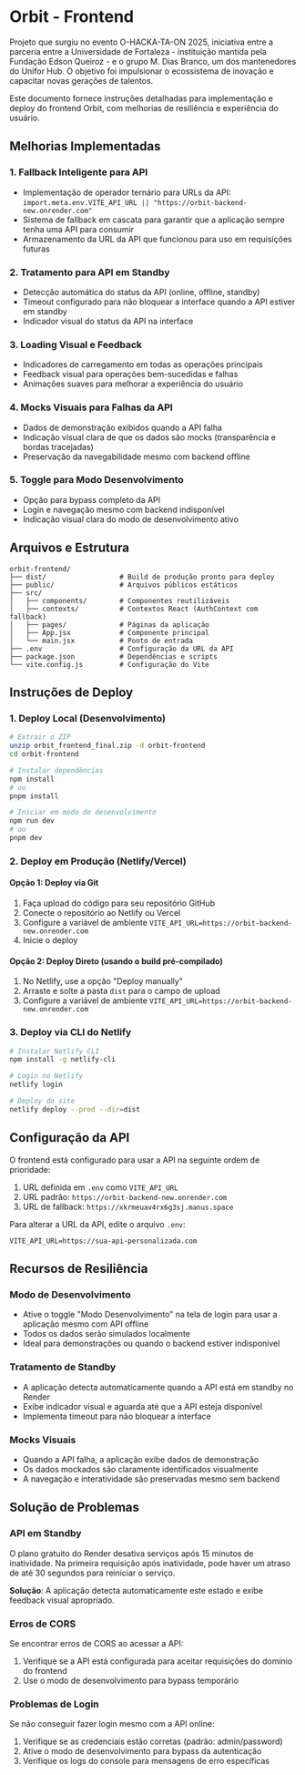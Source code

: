 # Orbit - Frontend

Projeto que surgiu no evento O-HACKA-TA-ON 2025, iniciativa entre a parceria entre a Universidade de Fortaleza - instituição mantida pela Fundação Edson Queiroz - e o grupo M. Dias Branco, um dos mantenedores do Unifor Hub. O objetivo foi impulsionar o ecossistema de inovação e capacitar novas gerações de talentos.

Este documento fornece instruções detalhadas para implementação e deploy do frontend Orbit, com melhorias de resiliência e experiência do usuário.

## Melhorias Implementadas

### 1. Fallback Inteligente para API
- Implementação de operador ternário para URLs da API: `import.meta.env.VITE_API_URL || "https://orbit-backend-new.onrender.com"`
- Sistema de fallback em cascata para garantir que a aplicação sempre tenha uma API para consumir
- Armazenamento da URL da API que funcionou para uso em requisições futuras

### 2. Tratamento para API em Standby
- Detecção automática do status da API (online, offline, standby)
- Timeout configurado para não bloquear a interface quando a API estiver em standby
- Indicador visual do status da API na interface

### 3. Loading Visual e Feedback
- Indicadores de carregamento em todas as operações principais
- Feedback visual para operações bem-sucedidas e falhas
- Animações suaves para melhorar a experiência do usuário

### 4. Mocks Visuais para Falhas da API
- Dados de demonstração exibidos quando a API falha
- Indicação visual clara de que os dados são mocks (transparência e bordas tracejadas)
- Preservação da navegabilidade mesmo com backend offline

### 5. Toggle para Modo Desenvolvimento
- Opção para bypass completo da API
- Login e navegação mesmo com backend indisponível
- Indicação visual clara do modo de desenvolvimento ativo

## Arquivos e Estrutura

```
orbit-frontend/
├── dist/                  # Build de produção pronto para deploy
├── public/                # Arquivos públicos estáticos
├── src/
│   ├── components/        # Componentes reutilizáveis
│   ├── contexts/          # Contextos React (AuthContext com fallback)
│   ├── pages/             # Páginas da aplicação
│   ├── App.jsx            # Componente principal
│   └── main.jsx           # Ponto de entrada
├── .env                   # Configuração da URL da API
├── package.json           # Dependências e scripts
└── vite.config.js         # Configuração do Vite
```

## Instruções de Deploy

### 1. Deploy Local (Desenvolvimento)

```bash
# Extrair o ZIP
unzip orbit_frontend_final.zip -d orbit-frontend
cd orbit-frontend

# Instalar dependências
npm install
# ou
pnpm install

# Iniciar em modo de desenvolvimento
npm run dev
# ou
pnpm dev
```

### 2. Deploy em Produção (Netlify/Vercel)

#### Opção 1: Deploy via Git
1. Faça upload do código para seu repositório GitHub
2. Conecte o repositório ao Netlify ou Vercel
3. Configure a variável de ambiente `VITE_API_URL=https://orbit-backend-new.onrender.com`
4. Inicie o deploy

#### Opção 2: Deploy Direto (usando o build pré-compilado)
1. No Netlify, use a opção "Deploy manually"
2. Arraste e solte a pasta `dist` para o campo de upload
3. Configure a variável de ambiente `VITE_API_URL=https://orbit-backend-new.onrender.com`

### 3. Deploy via CLI do Netlify

```bash
# Instalar Netlify CLI
npm install -g netlify-cli

# Login no Netlify
netlify login

# Deploy do site
netlify deploy --prod --dir=dist
```

## Configuração da API

O frontend está configurado para usar a API na seguinte ordem de prioridade:

1. URL definida em `.env` como `VITE_API_URL`
2. URL padrão: `https://orbit-backend-new.onrender.com`
3. URL de fallback: `https://xkrmeuav4rx6g3sj.manus.space`

Para alterar a URL da API, edite o arquivo `.env`:

```
VITE_API_URL=https://sua-api-personalizada.com
```

## Recursos de Resiliência

### Modo de Desenvolvimento
- Ative o toggle "Modo Desenvolvimento" na tela de login para usar a aplicação mesmo com API offline
- Todos os dados serão simulados localmente
- Ideal para demonstrações ou quando o backend estiver indisponível

### Tratamento de Standby
- A aplicação detecta automaticamente quando a API está em standby no Render
- Exibe indicador visual e aguarda até que a API esteja disponível
- Implementa timeout para não bloquear a interface

### Mocks Visuais
- Quando a API falha, a aplicação exibe dados de demonstração
- Os dados mockados são claramente identificados visualmente
- A navegação e interatividade são preservadas mesmo sem backend

## Solução de Problemas

### API em Standby
O plano gratuito do Render desativa serviços após 15 minutos de inatividade. Na primeira requisição após inatividade, pode haver um atraso de até 30 segundos para reiniciar o serviço.

**Solução**: A aplicação detecta automaticamente este estado e exibe feedback visual apropriado.

### Erros de CORS
Se encontrar erros de CORS ao acessar a API:

1. Verifique se a API está configurada para aceitar requisições do domínio do frontend
2. Use o modo de desenvolvimento para bypass temporário

### Problemas de Login
Se não conseguir fazer login mesmo com a API online:

1. Verifique se as credenciais estão corretas (padrão: admin/password)
2. Ative o modo de desenvolvimento para bypass da autenticação
3. Verifique os logs do console para mensagens de erro específicas
